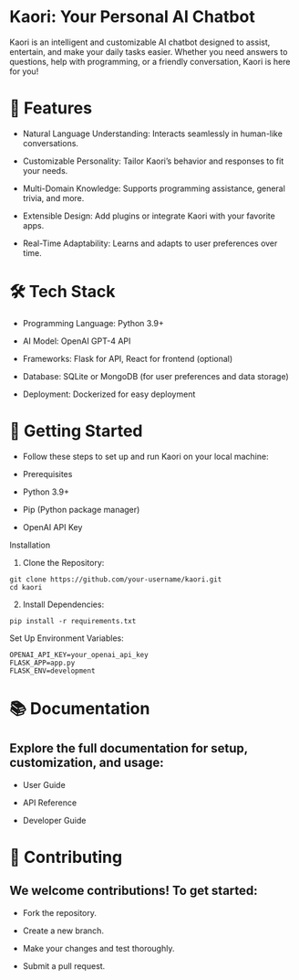 # Kaori: Your Personal AI Chatbot



Kaori is an intelligent and customizable AI chatbot designed to assist, entertain, and make your daily tasks easier. Whether you need answers to questions, help with programming, or a friendly conversation, Kaori is here for you!

# 🚀 Features

- Natural Language Understanding: Interacts seamlessly in human-like conversations.

- Customizable Personality: Tailor Kaori’s behavior and responses to fit your needs.

- Multi-Domain Knowledge: Supports programming assistance, general trivia, and more.

- Extensible Design: Add plugins or integrate Kaori with your favorite apps.

- Real-Time Adaptability: Learns and adapts to user preferences over time.

# 🛠️ Tech Stack

- Programming Language: Python 3.9+

- AI Model: OpenAI GPT-4 API

- Frameworks: Flask for API, React for frontend (optional)

- Database: SQLite or MongoDB (for user preferences and data storage)

- Deployment: Dockerized for easy deployment

# 🎯 Getting Started

- Follow these steps to set up and run Kaori on your local machine:

- Prerequisites

- Python 3.9+

- Pip (Python package manager)

- OpenAI API Key

Installation

1. Clone the Repository:
```
git clone https://github.com/your-username/kaori.git
cd kaori
```
2. Install Dependencies:
```
pip install -r requirements.txt
```
Set Up Environment Variables:
```
OPENAI_API_KEY=your_openai_api_key
FLASK_APP=app.py
FLASK_ENV=development
```

# 📚 Documentation

## Explore the full documentation for setup, customization, and usage:

- User Guide

- API Reference

- Developer Guide

# 🤝 Contributing

## We welcome contributions! To get started:

- Fork the repository.

- Create a new branch.

- Make your changes and test thoroughly.

- Submit a pull request.
